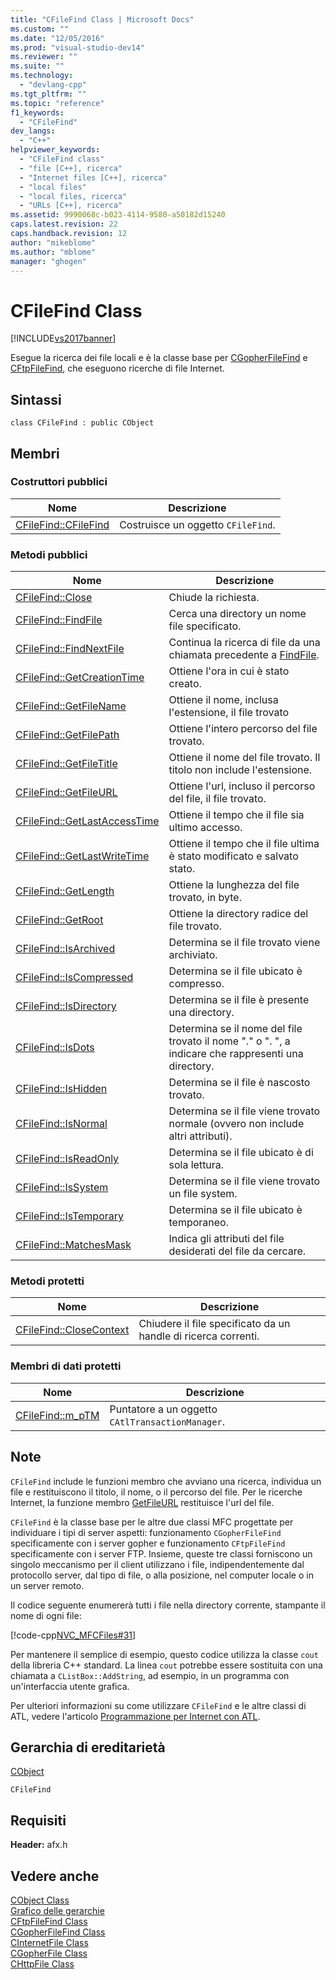 ```yaml
---
title: "CFileFind Class | Microsoft Docs"
ms.custom: ""
ms.date: "12/05/2016"
ms.prod: "visual-studio-dev14"
ms.reviewer: ""
ms.suite: ""
ms.technology: 
  - "devlang-cpp"
ms.tgt_pltfrm: ""
ms.topic: "reference"
f1_keywords: 
  - "CFileFind"
dev_langs: 
  - "C++"
helpviewer_keywords: 
  - "CFileFind class"
  - "file [C++], ricerca"
  - "Internet files [C++], ricerca"
  - "local files"
  - "local files, ricerca"
  - "URLs [C++], ricerca"
ms.assetid: 9990068c-b023-4114-9580-a50182d15240
caps.latest.revision: 22
caps.handback.revision: 12
author: "mikeblome"
ms.author: "mblome"
manager: "ghogen"
---
```

# CFileFind Class
[!INCLUDE[vs2017banner](../../assembler/inline/includes/vs2017banner.md)]

Esegue la ricerca dei file locali e è la classe base per [CGopherFileFind](../../mfc/reference/cgopherfilefind-class.md) e [CFtpFileFind](../../mfc/reference/cftpfilefind-class.md), che eseguono ricerche di file Internet.  
  
## Sintassi  
  
```  
class CFileFind : public CObject  
```  
  
## Membri  
  
### Costruttori pubblici  
  
|Nome|Descrizione|  
|----------|-----------------|  
|[CFileFind::CFileFind](../Topic/CFileFind::CFileFind.md)|Costruisce un oggetto `CFileFind`.|  
  
### Metodi pubblici  
  
|Nome|Descrizione|  
|----------|-----------------|  
|[CFileFind::Close](../Topic/CFileFind::Close.md)|Chiude la richiesta.|  
|[CFileFind::FindFile](../Topic/CFileFind::FindFile.md)|Cerca una directory un nome file specificato.|  
|[CFileFind::FindNextFile](../Topic/CFileFind::FindNextFile.md)|Continua la ricerca di file da una chiamata precedente a [FindFile](../Topic/CFileFind::FindFile.md).|  
|[CFileFind::GetCreationTime](../Topic/CFileFind::GetCreationTime.md)|Ottiene l'ora in cui è stato creato.|  
|[CFileFind::GetFileName](../Topic/CFileFind::GetFileName.md)|Ottiene il nome, inclusa l'estensione, il file trovato|  
|[CFileFind::GetFilePath](../Topic/CFileFind::GetFilePath.md)|Ottiene l'intero percorso del file trovato.|  
|[CFileFind::GetFileTitle](../Topic/CFileFind::GetFileTitle.md)|Ottiene il nome del file trovato.  Il titolo non include l'estensione.|  
|[CFileFind::GetFileURL](../Topic/CFileFind::GetFileURL.md)|Ottiene l'url, incluso il percorso del file, il file trovato.|  
|[CFileFind::GetLastAccessTime](../Topic/CFileFind::GetLastAccessTime.md)|Ottiene il tempo che il file sia ultimo accesso.|  
|[CFileFind::GetLastWriteTime](../Topic/CFileFind::GetLastWriteTime.md)|Ottiene il tempo che il file ultima è stato modificato e salvato stato.|  
|[CFileFind::GetLength](../Topic/CFileFind::GetLength.md)|Ottiene la lunghezza del file trovato, in byte.|  
|[CFileFind::GetRoot](../Topic/CFileFind::GetRoot.md)|Ottiene la directory radice del file trovato.|  
|[CFileFind::IsArchived](../Topic/CFileFind::IsArchived.md)|Determina se il file trovato viene archiviato.|  
|[CFileFind::IsCompressed](../Topic/CFileFind::IsCompressed.md)|Determina se il file ubicato è compresso.|  
|[CFileFind::IsDirectory](../Topic/CFileFind::IsDirectory.md)|Determina se il file è presente una directory.|  
|[CFileFind::IsDots](../Topic/CFileFind::IsDots.md)|Determina se il nome del file trovato il nome "." o ". ", a indicare che rappresenti una directory.|  
|[CFileFind::IsHidden](../Topic/CFileFind::IsHidden.md)|Determina se il file è nascosto trovato.|  
|[CFileFind::IsNormal](../Topic/CFileFind::IsNormal.md)|Determina se il file viene trovato normale \(ovvero non include altri attributi\).|  
|[CFileFind::IsReadOnly](../Topic/CFileFind::IsReadOnly.md)|Determina se il file ubicato è di sola lettura.|  
|[CFileFind::IsSystem](../Topic/CFileFind::IsSystem.md)|Determina se il file viene trovato un file system.|  
|[CFileFind::IsTemporary](../Topic/CFileFind::IsTemporary.md)|Determina se il file ubicato è temporaneo.|  
|[CFileFind::MatchesMask](../Topic/CFileFind::MatchesMask.md)|Indica gli attributi del file desiderati del file da cercare.|  
  
### Metodi protetti  
  
|Nome|Descrizione|  
|----------|-----------------|  
|[CFileFind::CloseContext](../Topic/CFileFind::CloseContext.md)|Chiudere il file specificato da un handle di ricerca correnti.|  
  
### Membri di dati protetti  
  
|Nome|Descrizione|  
|----------|-----------------|  
|[CFileFind::m\_pTM](../Topic/CFileFind::m_pTM.md)|Puntatore a un oggetto `CAtlTransactionManager`.|  
  
## Note  
 `CFileFind` include le funzioni membro che avviano una ricerca, individua un file e restituiscono il titolo, il nome, o il percorso del file.  Per le ricerche Internet, la funzione membro [GetFileURL](../Topic/CFileFind::GetFileURL.md) restituisce l'url del file.  
  
 `CFileFind` è la classe base per le altre due classi MFC progettate per individuare i tipi di server aspetti: funzionamento `CGopherFileFind` specificamente con i server gopher e funzionamento `CFtpFileFind` specificamente con i server FTP.  Insieme, queste tre classi forniscono un singolo meccanismo per il client utilizzano i file, indipendentemente dal protocollo server, dal tipo di file, o alla posizione, nel computer locale o in un server remoto.  
  
 Il codice seguente enumererà tutti i file nella directory corrente, stampante il nome di ogni file:  
  
 [!code-cpp[NVC_MFCFiles#31](../../mfc/codesnippet/CPP/cfilefind-class_1.cpp)]  
  
 Per mantenere il semplice di esempio, questo codice utilizza la classe `cout` della libreria C\+\+ standard.  La linea `cout` potrebbe essere sostituita con una chiamata a `CListBox::AddString`, ad esempio, in un programma con un'interfaccia utente grafica.  
  
 Per ulteriori informazioni su come utilizzare `CFileFind` e le altre classi di ATL, vedere l'articolo [Programmazione per Internet con ATL](../../mfc/win32-internet-extensions-wininet.md).  
  
## Gerarchia di ereditarietà  
 [CObject](../../mfc/reference/cobject-class.md)  
  
 `CFileFind`  
  
## Requisiti  
 **Header:** afx.h  
  
## Vedere anche  
 [CObject Class](../../mfc/reference/cobject-class.md)   
 [Grafico delle gerarchie](../../mfc/hierarchy-chart.md)   
 [CFtpFileFind Class](../../mfc/reference/cftpfilefind-class.md)   
 [CGopherFileFind Class](../../mfc/reference/cgopherfilefind-class.md)   
 [CInternetFile Class](../../mfc/reference/cinternetfile-class.md)   
 [CGopherFile Class](../../mfc/reference/cgopherfile-class.md)   
 [CHttpFile Class](../../mfc/reference/chttpfile-class.md)